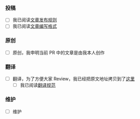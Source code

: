 <!-- 
Comment:
[类型-文章排期] 标题
请仔细阅读这里的描述，我们只会 Review 符合描述的 PR

1. Comment 区域属于注释部分，阅读完后请删除
2. 带星号（*）的区域是必选项
3. 如果您提交的 PR 超过三天没有收到 Review，可以 ping 最近合并了 PR 的人
4. 翻译需要增加对应的原文地址
5. 只有维护类的 PR 不需要标题中增加排期，排期的日期格式为：01-10。如果有特殊情况，排期可能需要进行调整
-->
### 投稿
- [ ] 我已阅读[文章发布规则](https://github.com/jenkins-infra/wechat/tree/master/management/operators/README.md)
- [ ] 我已阅读[文章编写格式](https://github.com/jenkins-infra/wechat/tree/master/articles/README.md)

### 原创
- [ ] 原创，我申明当前 PR 中的文章是由我本人创作

### 翻译
- [ ] 翻译，为了方便大家 Review，我已经把原文地址拷贝到了[这里](https://jenkins-zh.cn/)
    - [ ] 我已阅读[翻译规范](https://github.com/jenkins-zh/translation-spec)

### 维护
- [ ] 维护
